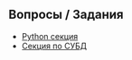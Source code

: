 ## Вопросы / Задания

- [Python секция](./python/README.md)
- [Секция по СУБД](./databases/README.md)
